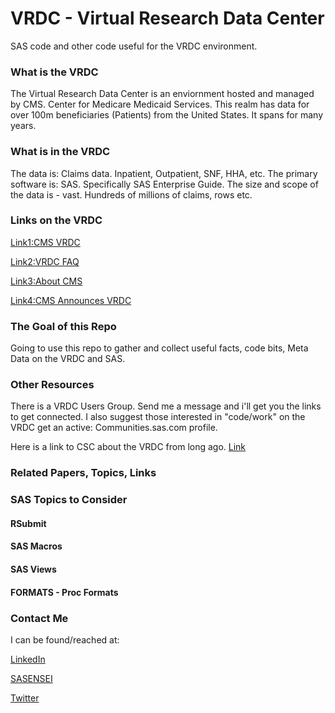 # VRDC - Virtual Research Data Center
SAS code and other code useful for the VRDC environment. 

### What is the VRDC
The Virtual Research Data Center is an enviornment hosted and managed by CMS. Center for Medicare Medicaid Services.
This realm has data for over 100m beneficiaries (Patients) from the United States.
It spans for many years.

### What is in the VRDC
The data is: Claims data. Inpatient, Outpatient, SNF, HHA, etc.
The primary software is: SAS.  Specifically SAS Enterprise Guide.
The size and scope of the data is - vast. Hundreds of millions of claims, rows etc.

### Links on the VRDC
[Link1:CMS VRDC](https://www.resdac.org/cms-virtual-research-data-center-vrdc)

[Link2:VRDC FAQ](https://www.resdac.org/cms-virtual-research-data-center-vrdc-faqs)

[Link3:About CMS](https://www.cms.gov/About-CMS/Agency-Information/OMH/research-and-data/index.html)

[Link4:CMS Announces VRDC](https://www.cms.gov/newsroom/press-releases/cms-announces-new-data-sharing-tool)


### The Goal of this Repo
Going to use this repo to gather and collect useful facts, code bits, Meta Data on the VRDC and SAS.

### Other Resources
There is a VRDC Users Group.  Send me a message and i'll get you the links to get connected.
I also suggest those interested in "code/work" on the VRDC get an active: Communities.sas.com profile.

Here is a link to CSC about the VRDC from long ago. [Link](https://communities.sas.com/t5/SAS-in-Health-Care-Related/SAS-on-CCW-VRDC-Looking-to-start-a-Special-Interest-Group/td-p/356463)

### Related Papers, Topics, Links


### SAS Topics to Consider
#### RSubmit
#### SAS Macros
#### SAS Views
#### FORMATS - Proc Formats

### Contact Me
I can be found/reached at:

[LinkedIn](https://www.linkedin.com/in/zeketorres)

[SASENSEI](https://sasensei.com/user/zeketorres)

[Twitter](https://twitter.com/zeketorres1)

